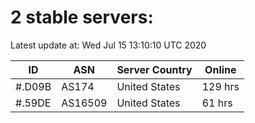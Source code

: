 # 2 stable servers:

Latest update at: Wed Jul 15 13:10:10 UTC 2020

| ID | ASN | Server Country | Online |
| -- | --- | -------------- | ------ |
| #.D09B | AS174 | United States | 129 hrs |
| #.59DE | AS16509 | United States | 61 hrs |

